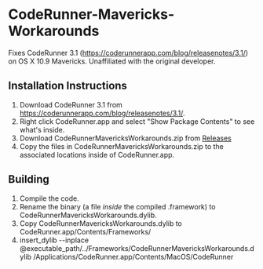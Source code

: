 # CodeRunner-Mavericks-Workarounds
Fixes CodeRunner 3.1 (https://coderunnerapp.com/blog/releasenotes/3.1/) on OS X 10.9 Mavericks. Unaffiliated with the original developer.

## Installation Instructions
1. Download CodeRunner 3.1 from https://coderunnerapp.com/blog/releasenotes/3.1/.
2. Right click CodeRunner.app and select "Show Package Contents" to see what's inside.
3. Download CodeRunnerMavericksWorkarounds.zip from [Releases](https://github.com/Wowfunhappy/CodeRunner-Mavericks-Workarounds/releases)
4. Copy the files in CodeRunnerMavericksWorkarounds.zip to the associated locations inside of CodeRunner.app.

## Building
1. Compile the code.
2. Rename the binary (a file _inside_ the compiled .framework) to CodeRunnerMavericksWorkarounds.dylib.
3. Copy CodeRunnerMavericksWorkarounds.dylib to CodeRunner.app/Contents/Frameworks/
4. insert_dylib --inplace @executable_path/../Frameworks/CodeRunnerMavericksWorkarounds.dylib /Applications/CodeRunner.app/Contents/MacOS/CodeRunner
